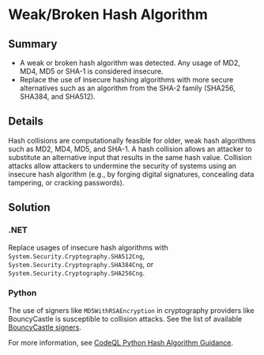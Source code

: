 # Weak/Broken Hash Algorithm

## Summary

* A weak or broken hash algorithm was detected. Any usage of MD2, MD4, MD5 or SHA-1 is considered insecure.
* Replace the use of insecure hashing algorithms with more secure alternatives such as an algorithm from the SHA-2 family (SHA256, SHA384, and SHA512).

## Details

Hash collisions are computationally feasible for older, weak hash algorithms such as MD2, MD4, MD5, and SHA-1.
A hash collision allows an attacker to substitute an alternative input that results in the same hash value.
Collision attacks allow attackers to undermine the security of systems using an insecure hash algorithm (e.g., by forging digital signatures, concealing data tampering, or cracking passwords).

## Solution

### .NET

Replace usages of insecure hash algorithms with `System.Security.Cryptography.SHA512Cng`, `System.Security.Cryptography.SHA384Cng`, or `System.Security.Cryptography.SHA256Cng`.

### Python

The use of signers like `MD5WithRSAEncryption` in cryptography providers like BouncyCastle is susceptible to collision attacks. See the list of available [BouncyCastle signers](https://github.com/neoeinstein/bouncycastle/blob/master/crypto/src/security/SignerUtilities.cs).

For more information, see [CodeQL Python Hash Algorithm Guidance](https://codeql.github.com/codeql-query-help/python/py-weak-sensitive-data-hashing/).

